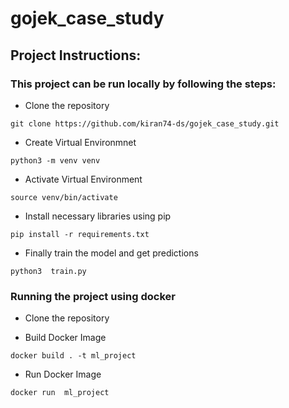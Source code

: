 # gojek_case_study

## Project Instructions:

### This project can be run locally by following the steps:

+ Clone the repository 

```
git clone https://github.com/kiran74-ds/gojek_case_study.git
```

+ Create Virtual Environmnet
```
python3 -m venv venv
```
+ Activate Virtual Environment

```
source venv/bin/activate
```
+ Install necessary libraries using pip

```
pip install -r requirements.txt 
```

+ Finally train the model and get predictions
```
python3  train.py
```

### Running the project using docker  

+ Clone the repository 

+ Build Docker Image
```
docker build . -t ml_project
```
+ Run Docker Image
```
docker run  ml_project
```
```
